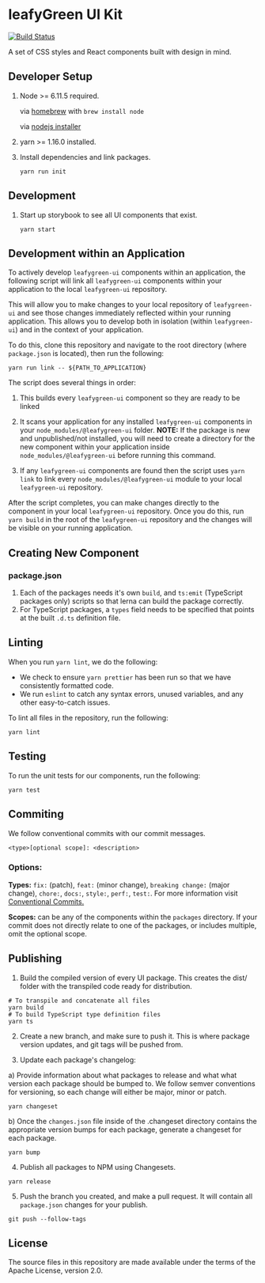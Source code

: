 # leafyGreen UI Kit

[![Build Status](https://img.shields.io/circleci/project/github/mongodb/leafygreen-ui/master.svg)](https://circleci.com/gh/mongodb/leafygreen-ui)

A set of CSS styles and React components built with design in mind.

## Developer Setup

1. Node >= 6.11.5 required.

   via [homebrew](https://brew.sh/) with `brew install node`

   via [nodejs installer](https://nodejs.org/en/)

2. yarn >= 1.16.0 installed.

3. Install dependencies and link packages.

   `yarn run init`

## Development

1. Start up storybook to see all UI components that exist.

   `yarn start`

## Development within an Application

To actively develop `leafygreen-ui` components within an application, the following script will link all `leafygreen-ui` components within your application to the local `leafygreen-ui` repository.

This will allow you to make changes to your local repository of `leafygreen-ui` and see those changes immediately reflected within your running application. This allows you to develop both in isolation (within `leafygreen-ui`) and in the context of your application.

To do this, clone this repository and navigate to the root directory (where `package.json` is located), then run the following:

```
yarn run link -- ${PATH_TO_APPLICATION}
```

The script does several things in order:

1. This builds every `leafygreen-ui` component so they are ready to be linked

2. It scans your application for any installed `leafygreen-ui` components in your `node_modules/@leafygreen-ui` folder.
   **NOTE:** If the package is new and unpublished/not installed, you will need to create a directory for the new component within your application inside `node_modules/@leafygreen-ui` before running this command.

3. If any `leafygreen-ui` components are found then the script uses `yarn link` to link every `node_modules/@leafygreen-ui` module to your local `leafygreen-ui` repository.

After the script completes, you can make changes directly to the component in your local `leafygreen-ui` repository. Once you do this, run `yarn build` in the root of the `leafygreen-ui` repository and the changes will be visible on your running application.

## Creating New Component

### package.json

1. Each of the packages needs it's own `build`, and `ts:emit` (TypeScript packages only) scripts so that lerna can build the package correctly.
2. For TypeScript packages, a `types` field needs to be specified that points at the built `.d.ts` definition file.

## Linting

When you run `yarn lint`, we do the following:

- We check to ensure `yarn prettier` has been run so that we have consistently formatted code.
- We run `eslint` to catch any syntax errors, unused variables, and any other easy-to-catch issues.

To lint all files in the repository, run the following:

```
yarn lint
```

## Testing

To run the unit tests for our components, run the following:

```
yarn test
```

## Commiting

We follow conventional commits with our commit messages.

```
<type>[optional scope]: <description>
```

### Options:

**Types:** `fix:` (patch), `feat:` (minor change), `breaking change:` (major change), `chore:`, `docs:`, `style:`, `perf:`, `test:`. For more information visit [Conventional Commits.](https://www.conventionalcommits.org/en/v1.0.0-beta.4/)

**Scopes:** can be any of the components within the `packages` directory. If your commit does not directly relate to one of the packages, or includes multiple, omit the optional scope.

## Publishing

1.  Build the compiled version of every UI package. This creates the dist/ folder with the transpiled code ready for distribution.

```
# To transpile and concatenate all files
yarn build
# To build TypeScript type definition files
yarn ts
```

2. Create a new branch, and make sure to push it. This is where package version updates, and git tags will be pushed from.

3. Update each package's changelog:

a) Provide information about what packages to release and what what version each package should be bumped to. We follow semver conventions for versioning, so each change will either be major, minor or patch.

```
yarn changeset
```

b) Once the `changes.json` file inside of the .changeset directory contains the appropriate version bumps for each package, generate a changeset for each package.

```
yarn bump
```

4. Publish all packages to NPM using Changesets.

```
yarn release
```

5. Push the branch you created, and make a pull request. It will contain all `package.json` changes for your publish.

```
git push --follow-tags
```

## License

The source files in this repository are made available under the terms of the Apache License, version 2.0.
